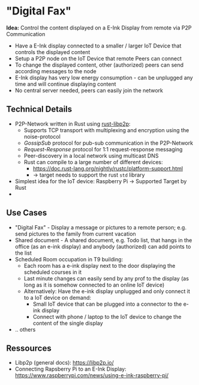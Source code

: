 # "Digital Fax"

**Idea:** Control the content displayed on a E-Ink Display from remote via P2P Communication

- Have a E-Ink display connected to a smaller / larger IoT Device that controls the displayed content
- Setup a P2P node on the IoT Device that remote Peers can connect
- To change the displayed content, other (authorized) peers can send according messages to the node
- E-Ink display has very low energy consumption -  can be unplugged any time and will continue displaying content
- No central server needed, peers can easily join the network

## Technical Details

- P2P-Network written in Rust using [rust-libp2p](https://github.com/libp2p/rust-libp2p):
  - Supports TCP transport with multiplexing and encryption using the noise-protocol
  - *GossipSub* protocol for pub-sub communication in the P2P-Network
  - *Request-Response* protocol for 1:1 request-response messaging
  - Peer-discovery in a local network using multicast DNS
  - Rust can compile to a large number of different devices:
    - <https://doc.rust-lang.org/nightly/rustc/platform-support.html>
    - -> target needs to support the rust `std` library
- Simplest idea for the IoT device: Raspberry Pi -> Supported Target by Rust
- 

## Use Cases

- "Digital Fax" -  Display a message or pictures to a remote person; e.g. send pictures to the family from current vacation
- Shared document -  A shared document, e.g. Todo list, that hangs in the office (as an e-ink display) and anybody (authorized) can add points to the list
- Scheduled Room occupation in T9 building:
  - Each room has a e-ink display next to the door displaying the scheduled courses in it
  - Last minute changes can easily send by any prof to the display (as long as it is somehow connected to an online IoT device)
  - Alternatively: Have the e-ink display unplugged and only connect it to a IoT device on demand:
    - Small IoT device that can be plugged into a connector to the e-ink display
    - Connect with phone / laptop to the IoT device to change the content of the single display
- .. others
  
## Ressources

- Libp2p (general docs): <https://libp2p.io/>
- Connecting Rapsberry Pi to an E-Ink Display: <https://www.raspberrypi.com/news/using-e-ink-raspberry-pi/>

